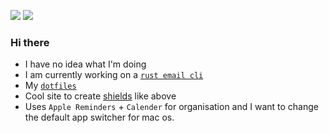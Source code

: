 ![](https://img.shields.io/badge/uwu%20nuzzles-%20pounces%20on%20you-red) ![](https://img.shields.io/badge/being-silly%20and%20sleepy-blueviolet)

### Hi there
- I have no idea what I'm doing
- I am currently working on a [`rust email cli`](https://github.com/Fishy-Fishes/too_many_emails)
- My [`dotfiles`](https://github.com/SleepySwords/dotfiles)
- Cool site to create [shields](https://shields.io/category/social) like above
- Uses `Apple Reminders` + `Calender` for organisation and I want to change the default app switcher for mac os.

<!--
Applications I'm going to uninstall
- Google Earth pro
- Badlion client
- Ghidra
-->
